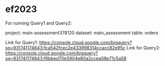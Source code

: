 # ef2023

For running Query1 and Query2:

project: main-assessment378120
dataset: main_assessment
table: orders

Link for Query1: https://console.cloud.google.com/bigquery?sq=931741174643:fca542fcec2e433998314ccacc82e95c
Link for Query2: https://console.cloud.google.com/bigquery?sq=931741174643:f6bbed70e5904e80a2ccea08e71c5a58

